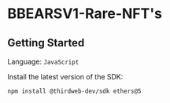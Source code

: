 # BBEARSV1-Rare-NFT's

## Getting Started
Language: ```JavaScript```

Install the latest version of the SDK:

```npm install @thirdweb-dev/sdk ethers@5```
